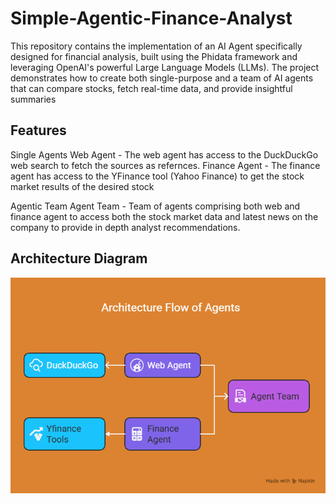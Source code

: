 # Simple-Agentic-Finance-Analyst

This repository contains the implementation of an AI Agent specifically designed for financial analysis, built using the Phidata framework and leveraging OpenAI's powerful Large Language Models (LLMs). The project demonstrates how to create both single-purpose and a team of AI agents that can compare stocks, fetch real-time data, and provide insightful summaries

## Features

Single Agents
Web Agent - The web agent has access to the DuckDuckGo web search to fetch the sources as refernces.
Finance Agent - The finance agent has access to the YFinance tool (Yahoo Finance) to get the stock market results of the desired stock

Agentic Team
Agent Team - Team of agents comprising both web and finance agent to access both the stock market data and latest news on the company to provide in depth analyst recommendations.

## Architecture Diagram
![img.png](imgs/architecture_flow.png)
